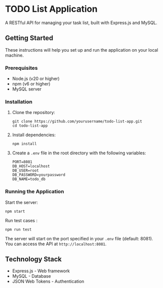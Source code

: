 # TODO List Application

A RESTful API for managing your task list, built with Express.js and MySQL.

## Getting Started

These instructions will help you set up and run the application on your local machine.

### Prerequisites

- Node.js (v20 or higher)
- npm (v6 or higher)
- MySQL server

### Installation

1. Clone the repository:

   ```
   git clone https://github.com/yourusername/todo-list-app.git
   cd todo-list-app
   ```

2. Install dependencies:

   ```
   npm install
   ```

3. Create a `.env` file in the root directory with the following variables:
   ```
   PORT=8081
   DB_HOST=localhost
   DB_USER=root
   DB_PASSWORD=yourpassword
   DB_NAME=todo_db
   ```

### Running the Application

Start the server:

```
npm start
```

Run test cases :

```
npm run test
```

The server will start on the port specified in your `.env` file (default: 8081).
You can access the API at `http://localhost:8081`.

## Technology Stack

- Express.js - Web framework
- MySQL - Database
- JSON Web Tokens - Authentication
